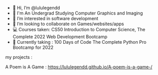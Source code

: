 - 👋 Hi, I’m @lululegendd
- 📓 I'm An Undergrad Studying Computer Graphics and Imaging
- 👀 I’m interested in software development 
- 💞️ I’m looking to collaborate on Games/websites/apps
- 💻 Courses taken: CS50 Introduction to Computer Science, The Complete 2022 Web Development Bootcamp
- 📂 Currently taking : 100 Days of Code The Complete Python Pro Bootcamp for 2022 


my projects :
 

A Poem is A Game  : https://lululegendd.github.io/A-poem-is-a-game-/
